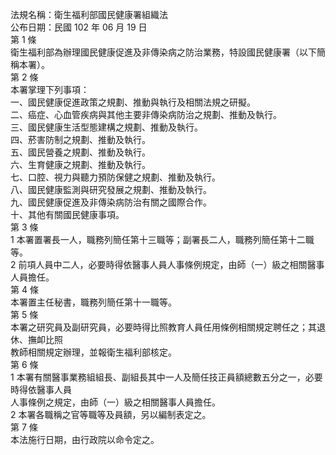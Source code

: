 法規名稱：衛生福利部國民健康署組織法  
公布日期：民國 102 年 06 月 19 日  
第 1 條  
衛生福利部為辦理國民健康促進及非傳染病之防治業務，特設國民健康署（以下簡稱本署）。  
第 2 條  
本署掌理下列事項：  
一、國民健康促進政策之規劃、推動與執行及相關法規之研擬。  
二、癌症、心血管疾病與其他主要非傳染病防治之規劃、推動及執行。  
三、國民健康生活型態建構之規劃、推動及執行。  
四、菸害防制之規劃、推動及執行。  
五、國民營養之規劃、推動及執行。  
六、生育健康之規劃、推動及執行。  
七、口腔、視力與聽力預防保健之規劃、推動及執行。  
八、國民健康監測與研究發展之規劃、推動及執行。  
九、國民健康促進及非傳染病防治有關之國際合作。  
十、其他有關國民健康事項。  
第 3 條  
1 本署置署長一人，職務列簡任第十三職等；副署長二人，職務列簡任第十二職等。  
2 前項人員中二人，必要時得依醫事人員人事條例規定，由師（一）級之相關醫事人員擔任。  
第 4 條  
本署置主任秘書，職務列簡任第十一職等。  
第 5 條  
本署之研究員及副研究員，必要時得比照教育人員任用條例相關規定聘任之；其退休、撫卹比照  
教師相關規定辦理，並報衛生福利部核定。  
第 6 條  
1 本署有關醫事業務組組長、副組長其中一人及簡任技正員額總數五分之一，必要時得依醫事人員  
人事條例之規定，由師（一）級之相關醫事人員擔任。  
2 本署各職稱之官等職等及員額，另以編制表定之。  
第 7 條  
本法施行日期，由行政院以命令定之。  


